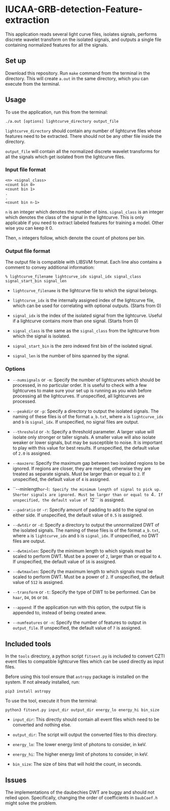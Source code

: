 # IUCAA-GRB-detection-Feature-extraction

This application reads several light curve files, isolates signals, performs discrete wavelet transform on the isolated signals, and outputs a single file containing normalized features for all the signals.

## Set up

Download this repository. Run ```make``` command from the terminal in the directory. This will create ```a.out``` in the same directory, which you can execute from the terminal.

## Usage

To use the application, run this from the terminal:

```
./a.out [options] lightcurve_directory output_file
```

```lightcurve_directory``` should contain any number of lightcurve files whose features need to be extracted. There should not be any other file inside the directory.

```output_file``` will contain all the normalized discrete wavelet transforms for all the signals which get isolated from the lightcurve files.

### Input file format

```
<n> <signal_class>
<count bin 0>
<count bin 1>
.
.
<count bin n-1>
```

```n``` is an integer which denotes the number of bins. ```signal_class``` is an integer which denotes the class of the signal in the lightcurve. This is only applicable if you need to extract labeled features for training a model. Other wise you can keep it 0.

Then, ```n``` integers follow, which denote the count of photons per bin.


### Output file format

The output file is compatible with LIBSVM format. Each line also contains a comment to convey additional information:

```
% lightcurve_filename lightcurve_idx signal_idx signal_class signal_start_bin signal_len
```

* ```lightcurve_filename``` is the lightcurve file to which the signal belongs.

* ```lightcurve_idx``` is the internally assigned index of the lightcurve file, which can be used for correlating with optional outputs. (Starts from 0)

* ```signal_idx``` is the index of the isolated signal from the lightcurve. Useful if a lightcurve contains more than one signal. (Starts from 0)

* ```signal_class``` is the same as the ```signal_class``` from the lightcurve from which the signal is isolated.

* ```signal_start_bin``` is the zero indexed first bin of the isolated signal.

* ```signal_len``` is the number of bins spanned by the signal.


### Options

* ```--numsignals``` or ```-m```: Specify the number of lightcurves which should be processed, in no particular order. It is useful to check with a few lightcurves to make sure your set up is running as you wish before processing all the lightcurves. If unspecified, all lightcurves are processed.

* ```--peakdir``` or ```-p```: Specify a directory to output the isolated signals. The naming of these files is of the format ```a_b.txt```, where ```a``` is ```lightcurve_idx``` and ```b``` is ```signal_idx```. If unspecified, no signal files are output.

* ```--threshold``` or ```-h```: Specify a threshold parameter. A larger value will isolate only stronger or taller signals. A smaller value will also isolate weaker or lower signals, but may be susceptible to noise. It is important to play with this value for best results. If unspecified, the default value of ```2.0``` is assigned.

* ```--maxzero```: Specify the maximum gap between two isolated regions to be ignored. If regions are closer, they are merged, otherwise they are treated as separate signals. Must be larger than or equal to ```2```. If unspecified, the default value of ```4``` is assigned.

* ``--minlength``` or ```-l```: Specify the minimum length of signal to pick up. Shorter signals are ignored. Must be larger than or equal to ```4```. If unspecified, the default value of ```12``` is assigned.

* ```--padratio``` or ```-r```: Specify amount of padding to add to the signal on either side. If unspecified, the default value of ```0.5``` is assigned.

* ```--dwtdir``` or ```-d```: Specify a directory to output the unnormalized DWT of the isolated signals. The naming of these files is of the format ```a_b.txt```, where ```a``` is ```lightcurve_idx``` and ```b``` is ```signal_idx```. If unspecified, no DWT files are output.

* ```--dwtminlen```: Specify the minimum length to which signals must be scaled to perform DWT. Must be a power of ```2```, larger than or equal to ```4```. If unspecified, the default value of ```16``` is assigned.

* ```--dwtmaxlen```: Specify the maximum length to which signals must be scaled to perform DWT. Must be a power of ```2```. If unspecified, the default value of ```512``` is assigned.

* ```--transform``` or ```-t```: Specify the type of DWT to be performed. Can be ```haar```, ```D4```, ```D6``` or ```D8```.

* ```--append```: If the application run with this option, the output file is appended to, instead of being created anew.

* ```--numfeatures``` or ```-n```: Specify the number of features to output in ```output_file```. If unspecified, the default value of ```7``` is assigned.

## Included tools

In the ```tools``` directory, a python script ```fitsevt.py``` is included to convert CZTI event files to compatible lightcurve files which can be used directly as input files.

Before using this tool ensure that ```astropy``` package is installed on the system. If not already installed, run:

```
pip3 install astropy
```

To use the tool, execute it from the terminal:
```
python3 fitsevt.py input_dir output_dir energy_lo energy_hi bin_size
```

* ```input_dir```: This directly should contain all event files which need to be converted and nothing else.

* ```output_dir```: The script will output the converted files to this directory.

* ```energy_lo```: The lower energy limit of photons to consider, in keV.

* ```energy_hi```: The higher energy limit of photons to consider, in keV.

* ```bin_size```: The size of bins that will hold the count, in seconds.


## Issues

The implementations of the daubechies DWT are buggy and should not relied upon. Specifically, changing the order of coefficients in ```DaubCoef.h``` might solve the problem.